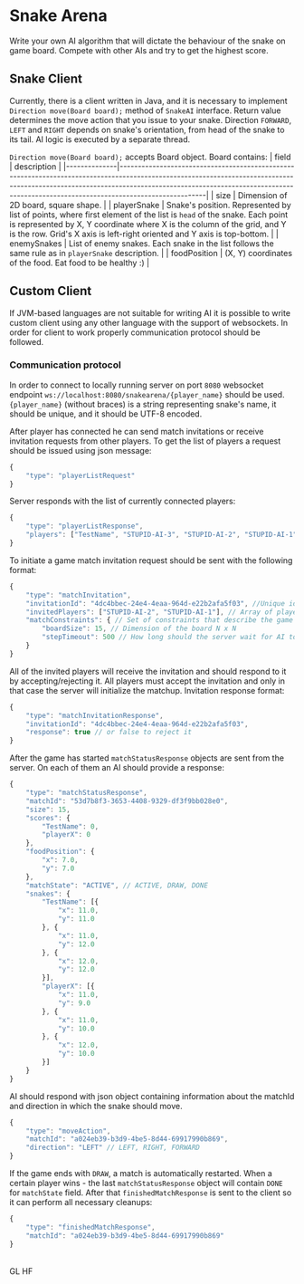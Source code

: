 # **Snake Arena**

Write your own AI algorithm that will dictate the behaviour of the snake on game board. Compete with other AIs and try to get the highest score.


## Snake Client
Currently, there is a client written in Java, and it is necessary to implement `Direction move(Board board);` method of `SnakeAI` interface. Return value determines the move action that you issue to your snake. Direction `FORWARD`, `LEFT` and `RIGHT` depends on snake's orientation, from head of the snake to its tail. AI logic is executed  by a separate thread.

`Direction move(Board board);` accepts Board object. Board contains:
| field        | description                                                                                                                                                                                                                                                      |
|--------------|------------------------------------------------------------------------------------------------------------------------------------------------------------------------------------------------------------------------------------------------------------------|
| size         | Dimension of 2D board, square shape.                                                                                                                                                                                                                             |
| playerSnake  | Snake's position. Represented by list of points, where first element of the list is `head` of the snake. Each point is represented by X, Y coordinate where X is the column of the grid, and Y is the row. Grid's X axis is left-right oriented and Y axis is top-bottom. |
| enemySnakes  | List of enemy snakes. Each snake in the list follows the same rule as in `playerSnake` description.                                                                                                                                                            |
| foodPosition | (X, Y) coordinates of the food. Eat food to be healthy :)                                                                                                                                                                                                        |

## Custom Client

If JVM-based languages are not suitable for writing AI it is possible to write custom client using any other language with the support of websockets. In order for client to work properly communication protocol should be followed.

### Communication protocol

In order to connect to locally running server on port `8080` websocket endpoint `ws://localhost:8080/snakearena/{player_name}` should be used. `{player_name}` (without braces) is a string representing snake's name, it should be unique, and it should be UTF-8 encoded.

After player has connected he can send match invitations or receive invitation requests from other players.
To get the list of players a request should be issued using json message:
```javascript
{
	"type": "playerListRequest"
}
```
Server responds with the list of currently connected players:
```javascript
{
	"type": "playerListResponse",
	"players": ["TestName", "STUPID-AI-3", "STUPID-AI-2", "STUPID-AI-1"]
}
```

To initiate a game match invitation request should be sent with the following format:
```javascript
{
	"type": "matchInvitation",
	"invitationId": "4dc4bbec-24e4-4eaa-964d-e22b2afa5f03", //Unique identifier of invitation - should be UUID. This ID will later be used to identify the match in progress.
	"invitedPlayers": ["STUPID-AI-2", "STUPID-AI-1"], // Array of players that should participate
	"matchConstraints": { // Set of constraints that describe the game
		"boardSize": 15, // Dimension of the board N x N
		"stepTimeout": 500 // How long should the server wait for AI to send a response
	}
}
```

All of the invited players will receive the invitation and should respond to it by accepting/rejecting it. All players must accept the invitation and only in that case the server will initialize the matchup.
Invitation response format:
```javascript
{
	"type": "matchInvitationResponse",
	"invitationId": "4dc4bbec-24e4-4eaa-964d-e22b2afa5f03",
	"response": true // or false to reject it
}
```
After the game has started `matchStatusResponse` objects are sent from the server. On each of them an AI should provide a response:
```javascript
{
	"type": "matchStatusResponse",
	"matchId": "53d7b8f3-3653-4408-9329-df3f9bb028e0",
	"size": 15,
	"scores": {
		"TestName": 0,
		"playerX": 0
	},
	"foodPosition": {
		"x": 7.0,
		"y": 7.0
	},
	"matchState": "ACTIVE", // ACTIVE, DRAW, DONE
	"snakes": {
		"TestName": [{
			"x": 11.0,
			"y": 11.0
		}, {
			"x": 11.0,
			"y": 12.0
		}, {
			"x": 12.0,
			"y": 12.0
		}],
		"playerX": [{
			"x": 11.0,
			"y": 9.0
		}, {
			"x": 11.0,
			"y": 10.0
		}, {
			"x": 12.0,
			"y": 10.0
		}]
	}
}
```
AI should respond with json object containing information about the matchId and direction in which the snake should move.
```javascript
{
	"type": "moveAction",
	"matchId": "a024eb39-b3d9-4be5-8d44-69917990b869",
	"direction": "LEFT" // LEFT, RIGHT, FORWARD
}
```

If the game ends with `DRAW`, a match is automatically restarted. When a certain player wins - the last `matchStatusResponse` object will contain `DONE` for `matchState` field. After that `finishedMatchResponse` is sent to the client so it can perform all necessary cleanups:
```javascript
{
	"type": "finishedMatchResponse",
	"matchId": "a024eb39-b3d9-4be5-8d44-69917990b869"
}
```
<br>
GL  HF
